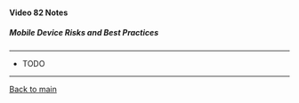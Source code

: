 #### Video 82 Notes

##### Mobile Device Risks and Best Practices

---

- TODO

---

[Back to main](https://github.com/rot0xd/CBTNuggets/blob/master/CEHv9/README.md)

